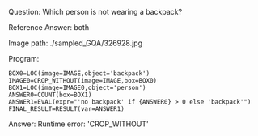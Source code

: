 Question: Which person is not wearing a backpack?

Reference Answer: both

Image path: ./sampled_GQA/326928.jpg

Program:

```
BOX0=LOC(image=IMAGE,object='backpack')
IMAGE0=CROP_WITHOUT(image=IMAGE,box=BOX0)
BOX1=LOC(image=IMAGE0,object='person')
ANSWER0=COUNT(box=BOX1)
ANSWER1=EVAL(expr="'no backpack' if {ANSWER0} > 0 else 'backpack'")
FINAL_RESULT=RESULT(var=ANSWER1)
```
Answer: Runtime error: 'CROP_WITHOUT'

